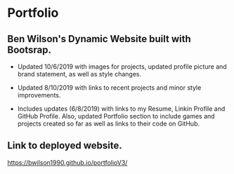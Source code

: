 # Portfolio

## Ben Wilson's Dynamic Website built with Bootsrap.

* Updated 10/6/2019 with images for projects, updated profile picture and brand statement, as well as style changes.

* Updated 8/10/2019 with links to recent projects and minor style improvements.

* Includes updates (6/8/2019) with links to my Resume, Linkin Profile and GitHub Profile. Also, updated Portfolio section to include games and projects created so far as well as links to their code on GitHub.

## Link to deployed website.
https://bwilson1990.github.io/portfolioV3/